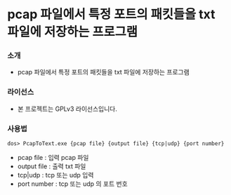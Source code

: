 ﻿# pcap 파일에서 특정 포트의 패킷들을 txt 파일에 저장하는 프로그램

### 소개

* pcap 파일에서 특정 포트의 패킷들을 txt 파일에 저장하는 프로그램 

### 라이선스

* 본 프로젝트는 GPLv3 라이선스입니다. 

### 사용법

```
dos> PcapToText.exe {pcap file} {output file} {tcp|udp} {port number}
```

* pcap file : 입력 pcap 파일
* output file : 출력 txt 파일
* tcp|udp : tcp 또는 udp 입력
* port number : tcp 또는 udp 의 포트 번호

